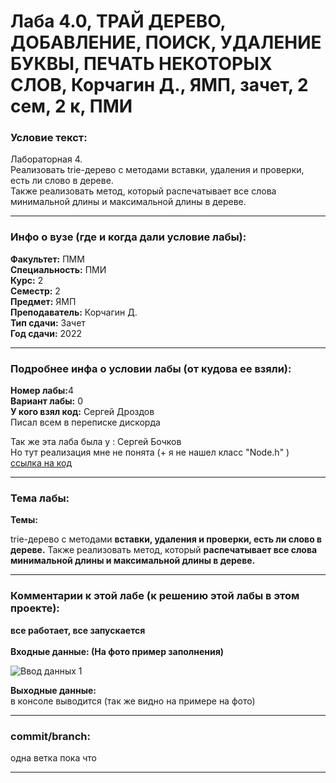 # Лаба 4.0, ТРАЙ ДЕРЕВО, ДОБАВЛЕНИЕ, ПОИСК, УДАЛЕНИЕ БУКВЫ, ПЕЧАТЬ НЕКОТОРЫХ СЛОВ, Корчагин Д., ЯМП, зачет, 2 сем, 2 к, ПМИ


<h3>Условие текст:</h3>

Лабораторная 4.  
Реализовать trie-дерево с методами вставки, удаления и проверки, есть ли слово в дереве.  
Также реализовать метод, который распечатывает все слова минимальной длины и максимальной длины в дереве.  


<hr />
<h3>Инфо о вузе (где и когда дали условие лабы):</h3>
<b>Факультет:</b> ПММ
<br/>
<b>Специальность:</b> ПМИ
<br/>
<b>Курс:</b> 2
<br/>
<b>Семестр:</b> 2
<br/>
<b>Предмет:</b> ЯМП
<br/>
<b>Преподаватель:</b> Корчагин Д.
<br/>
<b>Тип сдачи:</b> Зачет
<br/>
<b>Год сдачи:</b> 2022

<hr />
<h3>Подробнее инфа о условии лабы (от кудова ее взяли):</h3>
<b>Номер лабы:</b>4
<br/>
<b>Вариант лабы:</b> 0
<br/>
<b>У кого взял код:</b> Сергей Дроздов 
<br/>
 Писал всем в переписке дискорда

Так же эта лаба была у : Сергей Бочков  
Но тут реализация мне не понята (+ я не нашел класс "Node.h" )  
[ссылка на код](https://pastebin.com/ih5qtcm5)
<hr />

<h3>Тема лабы:</h3>
<b>Темы:</b> 

trie-дерево с методами **вставки, удаления и проверки, есть ли слово в дереве.** 
Также реализовать метод, который **распечатывает все слова минимальной длины и максимальной длины в дереве.** 
  
</p>

<hr />

<h3>Комментарии к этой лабе (к решению этой лабы в этом проекте):</h3>
<p>
 <b>все работает, все запускается</b> <br/> <br/>
  <b>Входные данные:  (На фото пример заполнения)</b> <br/>
  
  ![Ввод данных 1](https://user-images.githubusercontent.com/72470327/176405658-60d70c3a-4a19-4522-860d-10cec0c804d5.png)

  <b>Выходные данные:</b> <br/>
  в консоле выводится (так же видно на примере на фото)
</p>

<hr />

<h3>commit/branch:</h3>
  <p>
    одна ветка пока что
</p>

<hr />

